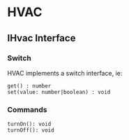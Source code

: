 # HVAC

## IHvac Interface

### Switch

HVAC implements a switch interface, ie:

```
get() : number
set(value: number|boolean) : void
```

### Commands

```
turnOn(): void
turnOff(): void
```
